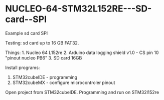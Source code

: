 # NUCLEO-64-STM32L152RE---SD-card--SPI
Example sd card SPI

Testing: sd card up to 16 GB FAT32.

Things: 1. Nucleo 64 L152re
        2. Arduino data logging shield v1.0 - CS pin 10 "pinout nucleo PB6"
        3. SD card 16GB

Install programs:

1. STM32cubeIDE - programming
2. STM32cubeMX - configure microcontroler pinout

Open project from STM32cubeIDE. Programming and run on STM32l152re
